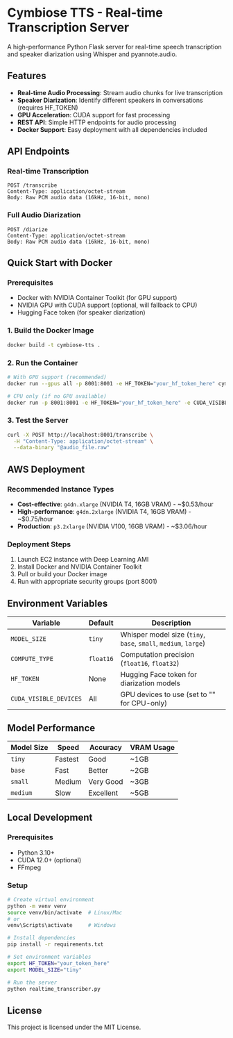 # Cymbiose TTS - Real-time Transcription Server

A high-performance Python Flask server for real-time speech transcription and speaker diarization using Whisper and pyannote.audio.

## Features

- **Real-time Audio Processing**: Stream audio chunks for live transcription
- **Speaker Diarization**: Identify different speakers in conversations (requires HF_TOKEN)
- **GPU Acceleration**: CUDA support for fast processing
- **REST API**: Simple HTTP endpoints for audio processing
- **Docker Support**: Easy deployment with all dependencies included

## API Endpoints

### Real-time Transcription
```
POST /transcribe
Content-Type: application/octet-stream
Body: Raw PCM audio data (16kHz, 16-bit, mono)
```

### Full Audio Diarization
```
POST /diarize
Content-Type: application/octet-stream
Body: Raw PCM audio data (16kHz, 16-bit, mono)
```

## Quick Start with Docker

### Prerequisites
- Docker with NVIDIA Container Toolkit (for GPU support)
- NVIDIA GPU with CUDA support (optional, will fallback to CPU)
- Hugging Face token (for speaker diarization)

### 1. Build the Docker Image
```bash
docker build -t cymbiose-tts .
```

### 2. Run the Container
```bash
# With GPU support (recommended)
docker run --gpus all -p 8001:8001 -e HF_TOKEN="your_hf_token_here" cymbiose-tts

# CPU only (if no GPU available)
docker run -p 8001:8001 -e HF_TOKEN="your_hf_token_here" -e CUDA_VISIBLE_DEVICES="" cymbiose-tts
```

### 3. Test the Server
```bash
curl -X POST http://localhost:8001/transcribe \
  -H "Content-Type: application/octet-stream" \
  --data-binary "@audio_file.raw"
```

## AWS Deployment

### Recommended Instance Types
- **Cost-effective**: `g4dn.xlarge` (NVIDIA T4, 16GB VRAM) - ~$0.53/hour
- **High-performance**: `g4dn.2xlarge` (NVIDIA T4, 16GB VRAM) - ~$0.75/hour
- **Production**: `p3.2xlarge` (NVIDIA V100, 16GB VRAM) - ~$3.06/hour

### Deployment Steps
1. Launch EC2 instance with Deep Learning AMI
2. Install Docker and NVIDIA Container Toolkit
3. Pull or build your Docker image
4. Run with appropriate security groups (port 8001)

## Environment Variables

| Variable | Default | Description |
|----------|---------|-------------|
| `MODEL_SIZE` | `tiny` | Whisper model size (`tiny`, `base`, `small`, `medium`, `large`) |
| `COMPUTE_TYPE` | `float16` | Computation precision (`float16`, `float32`) |
| `HF_TOKEN` | None | Hugging Face token for diarization models |
| `CUDA_VISIBLE_DEVICES` | All | GPU devices to use (set to "" for CPU-only) |

## Model Performance

| Model Size | Speed | Accuracy | VRAM Usage |
|------------|-------|----------|------------|
| `tiny` | Fastest | Good | ~1GB |
| `base` | Fast | Better | ~2GB |
| `small` | Medium | Very Good | ~3GB |
| `medium` | Slow | Excellent | ~5GB |

## Local Development

### Prerequisites
- Python 3.10+
- CUDA 12.0+ (optional)
- FFmpeg

### Setup
```bash
# Create virtual environment
python -m venv venv
source venv/bin/activate  # Linux/Mac
# or
venv\Scripts\activate     # Windows

# Install dependencies
pip install -r requirements.txt

# Set environment variables
export HF_TOKEN="your_token_here"
export MODEL_SIZE="tiny"

# Run the server
python realtime_transcriber.py
```

## License

This project is licensed under the MIT License. 